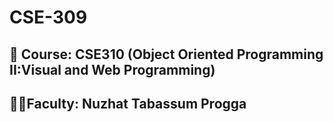 # CSE-309
## 🚀 Course: CSE310  (Object Oriented Programming II:Visual and Web Programming)

## 👩‍🏫Faculty: Nuzhat Tabassum Progga 
